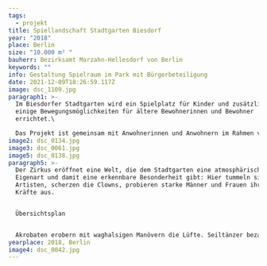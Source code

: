 ```yaml
---
tags:
  - projekt
title: Spiellandschaft Stadtgarten Biesdorf
year: "2018"
place: Berlin
size: "10.000 m² "
bauherr: Bezirksamt Marzahn-Hellesdorf von Berlin
keywords: ""
info: Gestaltung Spielraum im Park mit Bürgerbeteiligung
date: 2021-12-09T18:26:59.117Z
image: dsc_1109.jpg
paragraph1: >-
  Im Biesdorfer Stadtgarten wird ein Spielplatz für Kinder und zusätzlich
  einige Bewegungsmöglichkeiten für ältere Bewohnerinnen und Bewohner
  errichtet.\

  Das Projekt ist gemeinsam mit Anwohnerinnen und Anwohnern im Rahmen von zwei Bürgerversammlungen vorgestellt und auf Grundlage der Hinweise und Anregungen entwickelt worden. Die vorgesehenen Spielszenarien sind unter das Motto „ZIRKUS“ gestellt.
image2: dsc_0134.jpg
image3: dsc_0061.jpg
image5: dsc_0138.jpg
paragraph5: >-
  Der Zirkus eröffnet eine Welt, die dem Stadtgarten eine atmosphärische
  Eigenart und damit eine erkennbare Besonderheit gibt: Hier tummeln sich
  Artisten, scherzen die Clowns, probieren starke Männer und Frauen ihre
  Kräfte aus.


  Übersichtsplan


  Akrobaten erobern mit waghalsigen Manövern die Lüfte. Seiltänzer bezaubern mit poetischen Balancierstücken neben Pferden, Schlangen und Hunden, die durch brennende Reifen springen.
yearplace: 2018, Berlin
image4: dsc_0042.jpg
---
```

